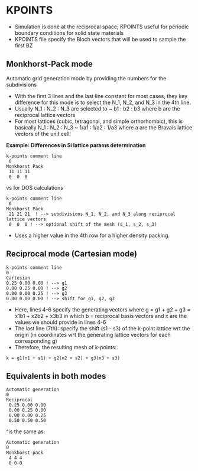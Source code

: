 # KPOINTS
- Simulation is done at the reciprocal space; KPOINTS useful for periodic boundary conditions for solid state materials 
- KPOINTS file specify the Bloch vectors that will be used to sample the first BZ 

## Monkhorst-Pack mode
Automatic grid generation mode by providing the numbers for the subdivisions 
- With the first 3 lines and the last line constant for most cases, they key difference for this mode is to select the N_1, N_2, and N_3 in the 4th line. 
- Usually N_1 : N_2 : N_3 are selected to ~ b1 : b2 : b3 where b are the reciprocal lattice vectors
- For most lattices (cubic, tetragonal, and simple orthorhombic), this is basically N_1 : N_2 : N_3 ~ 1/a1 : 1/a2 : 1/a3 where a are the Bravais lattice vectors of the unit cell! 


**Example: Differences in Si lattice params determination**

```
k-points comment line 
 0
Monkhorst Pack
 11 11 11
 0  0  0
```

vs for DOS calculations
```
k-points comment line 
 0
Monkhorst Pack
 21 21 21  ! --> subdivisions N_1, N_2, and N_3 along reciprocal lattice vectors 
 0  0  0 ! --> optional shift of the mesh (s_1, s_2, s_3)
```
- Uses a higher value in the 4th row for a higher density packing. 


## Reciprocal mode (Cartesian mode)
```
k-points comment line
0
Cartesian
0.25 0.00 0.00 ! --> g1
0.00 0.25 0.00 ! --> g2
0.00 0.00 0.25 ! --> g3
0.00 0.00 0.00 ! --> shift for g1, g2, g3
```
- Here, lines 4-6 specify the generating vectors where g = g1 + g2 + g3 = x1b1 + x2b2 + x3b3 in which b = reciprocal basis vectors and x are the values we should provide in lines 4-6
- The last line (7th): specify the shift (s1 - s3) of the k-point lattice wrt the origin (in coordinates wrt the generating lattice vectors for each corresponding g)
- Therefore, the resulting mesh of k-points: 
```
k = g1(n1 + s1) + g2(n2 + s2) + g3(n3 + s3)
```

## Equivalents in both modes
```
Automatic generation
0
Reciprocal
 0.25 0.00 0.00
 0.00 0.25 0.00
 0.00 0.00 0.25
 0.50 0.50 0.50
```
^is the same as:

```
Automatic generation
0
Monkhorst-pack
 4 4 4
 0 0 0
```
